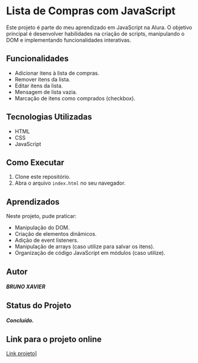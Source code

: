 # Lista de Compras com JavaScript

Este projeto é parte do meu aprendizado em JavaScript na Alura. O objetivo principal é desenvolver habilidades na criação de scripts, manipulando o DOM e implementando funcionalidades interativas.

## Funcionalidades

-   Adicionar itens à lista de compras.
-   Remover itens da lista.
-   Editar itens da lista.
-   Mensagem de lista vazia.
-   Marcação de itens como comprados (checkbox).

## Tecnologias Utilizadas

-   HTML
-   CSS
-   JavaScript

## Como Executar

1.  Clone este repositório.
2.  Abra o arquivo `index.html` no seu navegador.

## Aprendizados

Neste projeto, pude praticar:

-   Manipulação do DOM.
-   Criação de elementos dinâmicos.
-   Adição de event listeners.
-   Manipulação de arrays (caso utilize para salvar os itens).
-   Organização de código JavaScript em módulos (caso utilize).

## Autor

##### BRUNO XAVIER

## Status do Projeto

##### Concluído.

## Link para o projeto online

[Link projeto](https://brun0k9.github.io/Projeto_ListaDeCompras/?)]
